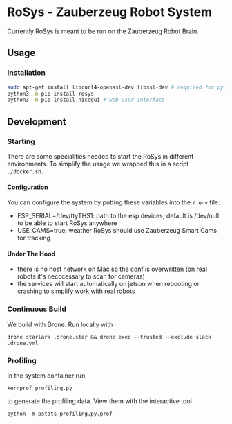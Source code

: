 # RoSys - Zauberzeug Robot System

Currently RoSys is meant to be run on the Zauberzeug Robot Brain.

## Usage

### Installation

```bash
sudo apt-get install libcurl4-openssl-dev libssl-dev # required for pycurl
python3 -m pip install rosys
python3 -m pip install nicegui # web user interface
```

## Development

### Starting

There are some specialities needed to start the RoSys in different environments. To simplify the usage we wrapped this in a script `./docker.sh`.

#### Configuration

You can configure the system by putting these variables into the `/.env` file:

- ESP_SERIAL=/dev/ttyTHS1: path to the esp devices; default is /dev/null to be able to start RoSys anywhere
- USE_CAMS=true: weather RoSys should use Zauberzeug Smart Cams for tracking

#### Under The Hood

- there is no host network on Mac so the conf is overwritten (on real robots it's necccessary to scan for cameras)
- the services will start automatically on jetson when rebooting or crashing to simplify work with real robots

### Continuous Build

We build with Drone. Run locally with

    drone starlark .drone.star && drone exec --trusted --exclude slack  .drone.yml

### Profiling

In the system container run

    kernprof profiling.py

to generate the profiling data. View them with the interactive tool

    python -m pstats profiling.py.prof
